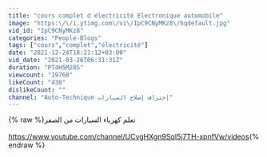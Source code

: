 ```yaml
---
title: "cours complet d électricité Electronique automobile"
image: "https:\/\/i.ytimg.com\/vi\/IpC9CNyMKz8\/hqdefault.jpg"
vid_id: "IpC9CNyMKz8"
categories: "People-Blogs"
tags: ["cours","complet","électricité"]
date: "2021-12-24T18:21:12+03:00"
vid_date: "2021-03-26T06:31:31Z"
duration: "PT4H5M28S"
viewcount: "19768"
likeCount: "430"
dislikeCount: ""
channel: "Auto-Technique إحتراف إصلاح السيارات"
---
```

{% raw %}تعلم كهرباء السيارات من الصفر<br /><br /><a rel="nofollow" target="blank" href="https://www.youtube.com/channel/UCvgHXgn9SqI5j7TH-xpnfVw/videos">https://www.youtube.com/channel/UCvgHXgn9SqI5j7TH-xpnfVw/videos</a>{% endraw %}
